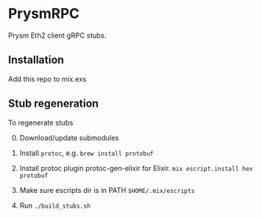 # PrysmRPC

Prysm Eth2 client gRPC stubs.

## Installation

Add this repo to mix.exs

## Stub regeneration

To regenerate stubs

0. Download/update submodules

1. Install `protoc`, e.g.
`brew install protobuf`

2. Install protoc plugin protoc-gen-elixir for Elixir.
`mix escript.install hex protobuf`

3. Make sure escripts dir is in PATH `$HOME/.mix/escripts`

4. Run `./build_stubs.sh`
